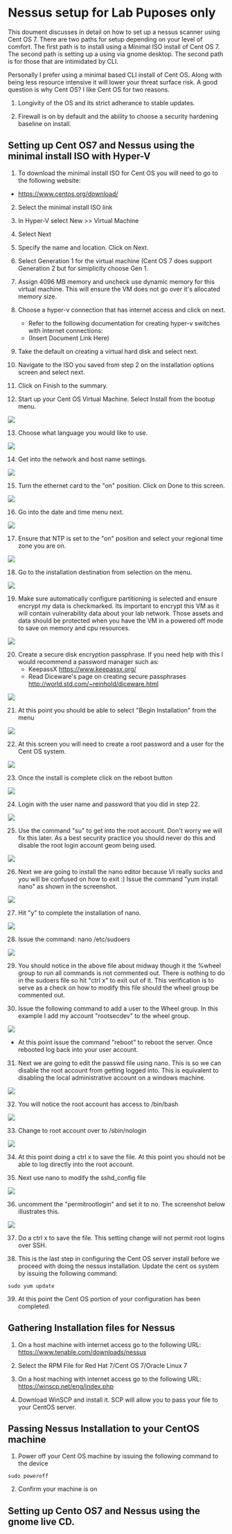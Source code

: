 # Nessus setup for Lab Puposes only

This doument discusses in detail on how to set up a nessus scanner using Cent OS 7. There are two paths for setup depending on your level of comfort. The first path is to install using a Minimal ISO install of Cent OS 7. The second path is setting up a using via gnome desktop. The second path is for those that are intimidated by CLI. 

Personally I prefer using a minimal based CLI install of Cent OS. Along with being less resource intensive it will lower your threat surface risk. A good question is why Cent OS? I like Cent OS for two reasons. 

1. Longivity of the OS and its strict adherance to stable updates. 

2. Firewall is on by default and the ability to choose a security hardening baseline on install.

## Setting up Cent OS7 and Nessus using the minimal install ISO with Hyper-V

1. To download the minimal install ISO for Cent OS you will need to go to the following website:

- https://www.centos.org/download/

2. Select the minimal install ISO link

3. In Hyper-V select New >> Virtual Machine

4. Select Next

5. Specify the name and location. Click on Next.

6. Select Generation 1 for the virtual machine (Cent OS 7 does support Generation 2 but for simiplicity choose Gen 1.

7. Assign 4096 MB memory and uncheck use dynamic memory for this virtual machine. This will ensure the VM does not go over it's allocated memory size.

8. Choose a hyper-v connection that has internet access and click on next.
   - Refer to the following documentation for creating hyper-v switches with internet connections:
   - (Insert Document Link Here)

9. Take the default on creating a virtual hard disk and select next.

10. Navigate to the ISO you saved from step 2 on the installation options screen and select next.

11. Click on Finish to the summary.

12. Start up your Cent OS Virtual Machine. Select Install from the bootup menu.

![](https://github.com/rootsecdev/Microsoft-Blue-Forest/blob/master/Screenshots/CentOSMinimal1.PNG)

13. Choose what language you would like to use.

![](https://github.com/rootsecdev/Microsoft-Blue-Forest/blob/master/Screenshots/CentOSMinimal2.PNG)

14. Get into the network and host name settings.

![](https://github.com/rootsecdev/Microsoft-Blue-Forest/blob/master/Screenshots/CentOSMinimal3.PNG)

15. Turn the ethernet card to the "on" position. Click on Done to this screen.

![](https://github.com/rootsecdev/Microsoft-Blue-Forest/blob/master/Screenshots/CentOSMinimal4.PNG)

16. Go into the date and time menu next.

![](https://github.com/rootsecdev/Microsoft-Blue-Forest/blob/master/Screenshots/CentOSMinimal3.PNG)

17. Ensure that NTP is set to the "on" position and select your regional time zone you are on. 

![](https://github.com/rootsecdev/Microsoft-Blue-Forest/blob/master/Screenshots/CentOSMinimal5.PNG)

18. Go to the installation destination from selection on the menu.

![](https://github.com/rootsecdev/Microsoft-Blue-Forest/blob/master/Screenshots/CentOSMinimal3.PNG)

19. Make sure automatically configure partitioning is selected and ensure encrypt my data is checkmarked. Its important to encrypt this VM as it will contain vulnerability data about your lab network. Those assets and data should be protected when you have the VM in a powered off mode to save on memory and cpu resources. 

![](https://github.com/rootsecdev/Microsoft-Blue-Forest/blob/master/Screenshots/CentOSMinimal6.PNG)

20. Create a secure disk encryption passphrase. If you need help with this I would recommend a password manager such as:
    - KeepassX https://www.keepassx.org/
    - Read Diceware's page on creating secure passphrases http://world.std.com/~reinhold/diceware.html
    
![](https://github.com/rootsecdev/Microsoft-Blue-Forest/blob/master/Screenshots/CentOSMinimal7.PNG)

21. At this point you should be able to select "Begin Installation" from the menu

![](https://github.com/rootsecdev/Microsoft-Blue-Forest/blob/master/Screenshots/CentOSMinimal3.PNG)

22. At this screen you will need to create a root password and a user for the Cent OS system. 

![](https://github.com/rootsecdev/Microsoft-Blue-Forest/blob/master/Screenshots/CentOSMinimal8.PNG)

23. Once the install is complete click on the reboot button

![](https://github.com/rootsecdev/Microsoft-Blue-Forest/blob/master/Screenshots/CentOSMinimal9.PNG)

24. Login with the user name and password that you did in step 22. 

![](https://github.com/rootsecdev/Microsoft-Blue-Forest/blob/master/Screenshots/CentOSMinimal10.PNG)

25. Use the command "su" to get into the root account. Don't worry we will fix this later. As a best security practice you should never do this and disable the root login account geom being used.

![](https://github.com/rootsecdev/Microsoft-Blue-Forest/blob/master/Screenshots/CentOSMinimal11.PNG)

26. Next we are going to install the nano editor because VI really sucks and you will be confused on how to exit :) Issue the command "yum install nano" as shown in the screenshot. 

![](https://github.com/rootsecdev/Microsoft-Blue-Forest/blob/master/Screenshots/CentOSMinimal12.PNG)

27. Hit "y" to complete the installation of nano.

![](https://github.com/rootsecdev/Microsoft-Blue-Forest/blob/master/Screenshots/CentOSMinimal13.PNG)

28. Issue the command: nano /etc/sudoers

![](https://github.com/rootsecdev/Microsoft-Blue-Forest/blob/master/Screenshots/CentOSMinimal14.PNG)

29. You should notice in the above file about midway though it the %wheel group to run all commands is not commented out. There is nothing to do in the sudoers file so hit "ctrl x" to exit out of it. This verification is to serve as a check on how to modify this file should the wheel group be commented out. 

30. Issue the following command to add a user to the Wheel group. In this example I add my account "rootsecdev" to the wheel group.

![](https://github.com/rootsecdev/Microsoft-Blue-Forest/blob/master/Screenshots/CentOSMinimal15.PNG)

  - At this point issue the command "reboot" to reboot the server. Once rebooted log back into your user account.

31. Next we are going to edit the passwd file using nano. This is so we can disable the root account from getting logged into. This is equivalent to disabling the local administrative account on a windows machine. 

![](https://github.com/rootsecdev/Microsoft-Blue-Forest/blob/master/Screenshots/CentOSMinimal16.PNG)

32. You will notice the root account has access to /bin/bash

![](https://github.com/rootsecdev/Microsoft-Blue-Forest/blob/master/Screenshots/CentOSMinimal17.PNG)

33. Change to root account over to /sbin/nologin

![](https://github.com/rootsecdev/Microsoft-Blue-Forest/blob/master/Screenshots/CentOSMinimal18.PNG)

34. At this point doing a ctrl x to save the file. At this point you should not be able to log directly into the root account. 

35. Next use nano to modify the sshd_config file

![](https://github.com/rootsecdev/Microsoft-Blue-Forest/blob/master/Screenshots/CentOSMinimal19.PNG)

36. uncomment the "permitrootlogin" and set it to no. The screenshot below illustrates this. 

![](https://github.com/rootsecdev/Microsoft-Blue-Forest/blob/master/Screenshots/CentOSMinimal20.PNG)

37. Do a ctrl x to save the file. This setting change will not permit root logins over SSH. 

38. This is the last step in configuring the Cent OS server install before we proceed with doing the nessus installation. Update the cent os system by issuing the following command:

```
sudo yum update

```

39. At this point the Cent OS portion of your configuration has been completed.

## Gathering Installation files for Nessus

1. On a host machine with internet access go to the following URL: https://www.tenable.com/downloads/nessus

2. Select the RPM File for Red Hat 7/Cent OS 7/Oracle Linux 7

3. On a host maching with internet access go to the following URL: https://winscp.net/eng/index.php

4. Download WinSCP and install it. SCP will allow you to pass your file to your CentOS server. 

## Passing Nessus Installation to your CentOS machine

1. Power off your Cent OS machine by issuing the following command to the device

```
sudo poweroff
```

2. Confirm your machine is on 


## Setting up Cento OS7 and Nessus using the gnome live CD.
